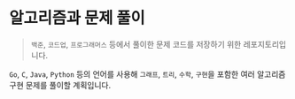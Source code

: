 # 알고리즘과 문제 풀이

> `백준`, `코드업`, `프로그래머스` 등에서 풀이한 문제 코드를 저장하기 위한 레포지토리입니다.

`Go`, `C`, `Java`, `Python` 등의 언어를 사용해 `그래프`, `트리`, `수학`, `구현`을 포함한 여러 알고리즘 구현 문제를 풀이할 계획입니다.
